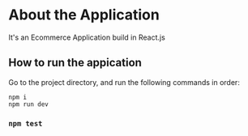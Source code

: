 # About the Application
It's an Ecommerce Application build in React.js

## How to run the appication

Go to the project directory, and run the following commands in order:
```
npm i
npm run dev
```

### `npm test`

